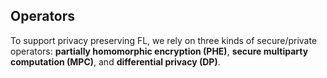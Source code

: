 ## Operators

To support privacy preserving FL, we rely on three kinds of secure/private
operators: **partially homomorphic encryption (PHE)**, 
**secure multiparty computation (MPC)**, and **differential privacy (DP)**. 
